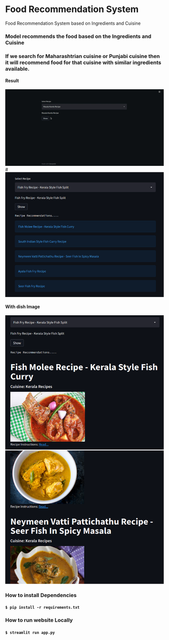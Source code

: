 # Food Recommendation System
Food Recommendation System based on Ingredients and Cuisine

### Model recommends the food based on the Ingredients and Cuisine
### If we search for Maharashtrian cuisine or Punjabi cuisine then it will recommend food for that cuisine with similar ingredients available.


#### Result

<img src="images/food.gif" width="600"  >
#

<img src="images/f1.png" width="600"  >

#### With dish Image

<img src="images/f2.png" width="600"  >


<img src="images/f3.png" width="600"  >






####
### How to install Dependencies
#### `$ pip install -r requirements.txt`


### How to run website Locally
#### `$ streamlit run app.py`
